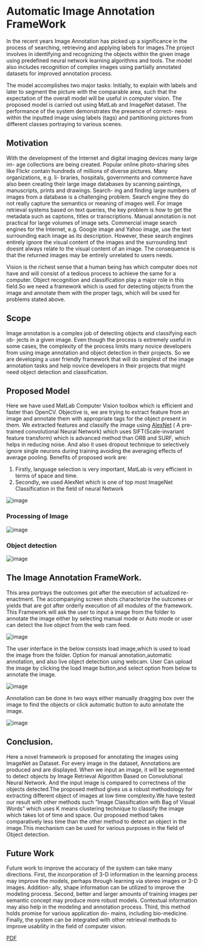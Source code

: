 # Automatic Image Annotation FrameWork
In the recent years Image Annotation has picked up a significance in the process of searching, retrieving and applying labels for images.The project involves in identifying and recognizing the objects within the given image using predefined neural network learning algorithms and tools. The model also includes recognition of complex images using partially annotated datasets for improved annotation process. 

The model accomplishes two major tasks: Initially, to explain with labels and later to segment the picture with the comparable area, such that the expectation of the overall model will be useful in computer vision. The proposed model is carried out using MatLab and ImageNet dataset. The performance of the system demonstrates the presence of correct- ness within the inputted image using labels (tags) and partitioning pictures from different classes portraying to various scenes.

## Motivation

With the development of the Internet and digital imaging devices many large im- age collections are being created. Popular online photo-sharing sites like Flickr contain hundreds of millions of diverse pictures. Many organizations, e.g. li- braries, hospitals, governments and commerce have also been creating their large image databases by scanning paintings, manuscripts, prints and drawings. Search- ing and finding large numbers of images from a database is a challenging problem. Search engine they do not really capture the semantics or meaning of images well. For image retrieval systems based on text queries, the key problem is how to get the metadata such as captions, titles or transcriptions. Manual annotation is not practical for large volumes of image sets. Commercial image search engines for the Internet, e.g. Google image and Yahoo image, use the text surrounding each image as its description. However, these search engines entirely ignore the visual content of the images and the surrounding text doesnt always relate to the visual content of an image. The consequence is that the returned images may be entirely unrelated to users needs.

Vision is the richest sense that a human being has which computer does not have and will consist of a tedious process to achieve the same for a computer. Object recognition and classification play a major role in this field.So we need a framework which is used for detecting objects from the image and annotate them with the proper tags, which will be used for problems stated above.

## Scope

Image annotation is a complex job of detecting objects and classifying each ob- jects in a given image. Even though the process is extremely useful in some cases, the complexity of the process limits many novice developers from using image annotation and object detection in their projects. So we are developing a user friendly framework that will do simplest of the image annotation tasks and help novice developers in their projects that might need object detection and classification.

## Proposed Model

Here we have used MatLab Computer Vision toolbox which is efficient and faster than OpenCV. Objective is, we are trying to extract feature from an image and annotate them with appropriate tags for the object present in them. We extracted features and classify the image using [AlexNet](https://es.mathworks.com/matlabcentral/fileexchange/59133-deep-learning-toolbox-model-for-alexnet-network) ( A pre-trained convolutional Neural Network) which uses SIFT(Scale-invariant feature transform) which is advanced method than ORB and SURF, which helps in reducing noise. And also it uses dropout technique to selectively ignore single neurons during training avoiding the averaging effects of average pooling. Benefits of proposed work are:

1. Firstly, language selection is very important, MatLab is very efficient in terms of space and time.
2. Secondly, we used AlexNet which is one of top most ImageNet Classification in the field of neural Network

![image](https://github.com/avinash28196/Image-Annotation-FrameWork/blob/master/ScreenShot/System%20Architecture.png)

### Processing of Image

![image](https://github.com/avinash28196/Image-Annotation-FrameWork/blob/master/ScreenShot/PreProcessing.png)

### Object detection 

![image](https://github.com/avinash28196/Image-Annotation-FrameWork/blob/master/ScreenShot/Object%20detection%20and%20segmentation.png)


## The Image Annotation FrameWork.

This area portrays the outcomes got after the execution of actualized re- enactment. The accompanying screen shots characterize the outcomes or yields that are got after orderly execution of all modules of the framework.
This Framework will ask the user to input a image from the folder to annotate the image either by selecting manual mode or Auto mode or user can detect the live object from the web cam feed.

![image](https://github.com/avinash28196/Image-Annotation-FrameWork/blob/master/ScreenShot/1.PNG)


The user interface in the below consists load image,which is used to load the image from the folder. Option for manual annotation,automatic annotation, and also live object detection using webcam.
User Can upload the image by clicking the load image button,and select option from below to annotate the image.


![image](https://github.com/avinash28196/Image-Annotation-FrameWork/blob/master/ScreenShot/2.jpg)

Annotation can be done in two ways either manually dragging box over the image to find the objects or click automatic button to auto annotate the image.

![image](https://github.com/avinash28196/Image-Annotation-FrameWork/blob/master/ScreenShot/3.jpg)

## Conclusion.

Here a novel framework is proposed for annotating the images using ImageNet as Dataset. For every image in the dataset, Annotations are produced and are displayed. When we input an image, it will be segmented to detect objects by Image Retrieval Algorithm Based on Convolutional Neural Network. And the input image is compared to correctness of the objects detected.The proposed method gives us a robust methodology for extracting different object of images at low time complexity.We have tested our result with other methods such ”Image Classification with Bag of Visual Words” which uses K means clustering technique to classify the image which takes lot of time and space. Our proposed method takes comparatively less time than the other method to detect an object in the image.This mechanism can be used for various purposes in the field of Object detection.

## Future Work

Future work to improve the accuracy of the system can take many directions. First, the incorporation of 3-D information in the learning process may improve the models, perhaps through learning via stereo images or 3-D images. Addition- ally, shape information can be utilized to improve the modeling process. Second, better and larger amounts of training images per semantic concept may produce more robust models. Contextual information may also help in the modeling and annotation process. Third, this method holds promise for various application do- mains, including bio-medicine. Finally, the system can be integrated with other retrieval methods to improve usability in the field of computer vision.

[PDF](https://github.com/avinash28196/Image-Annotation-FrameWork/blob/master/Image%20Annotation%20Framework%20Report.pdf)
